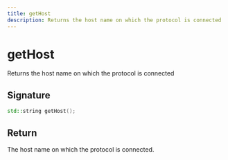 ```yaml
---
title: getHost
description: Returns the host name on which the protocol is connected
---
```


# getHost

Returns the host name on which the protocol is connected

## Signature

```cpp
std::string getHost();
```

## Return

The host name on which the protocol is connected.
